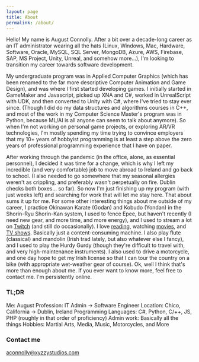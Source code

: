 ```yaml
---
layout: page
title: About
permalink: /about/
---
```


Hello! My name is August Connolly. After a bit over a decade-long career as an IT administrator wearing all the hats (Linux, Windows, Mac, Hardware, Software, Oracle, MySQL, SQL Server, MongoDB, Azure, AWS, Firebase, SAP, MS Project, Unity, Unreal, and somehow more...), I'm looking to transition my career towards software development.

My undergraduate program was in Applied Computer Graphics (which has been renamed to the far more descriptive Computer Animation and Game Design), and was where I first started developing games. I initially started in GameMaker and Javascript, picked up XNA and C#, worked in UnrealScript with UDK, and then converted to Unity with C#, where I've tried to stay ever since. (Though I did do my data structures and algorithms courses in C++, and most of the work in my Computer Science Master's program was in Python, because ML/AI is all anyone can seem to talk about anymore). So when I'm not working on personal game projects, or exploring AR/VR technologies, I'm mostly spending my time trying to convince employers that my 10+ years of hobbyist programming is at least a step above the zero years of professional programming experience that I have on paper.

After working through the pandemic (in the office, alone, as essential personnel), I decided it was time for a change, which is why I left my incredible (and very comfortable) job to move abroad to Ireland and go back to school. (I also needed to go somewhere that my seasonal allergies weren't as crippling, and preferably wasn't perpetually on fire. Dublin checks both boxes... so far). So now I'm just finishing up my program (with just weeks left) and searching for work that will let me stay here. That about sums it up for me. For some other interesting things about me outside of my career, I practice Okinawan Karate (Godan) and Kobudo (Yondan) in the Shorin-Ryu Shorin-Kan system, I used to fence Epee, but haven't recently (I need new gear, and more time, and more energy), and I used to stream a lot on [Twitch](https://twitch.tv/ghotifrye) (and still do occasionally). I love [reading](https://www.goodreads.com/user/show/55240962-august-connolly), watching [movies](https://letterboxd.com/GhotiFrye/), and [TV shows](https://www.imdb.com/user/ur15925417/). Basically just a content-consuming machine. I also play flute (classical) and mandolin (Irish trad lately, but also whatever else I fancy), and I used to play the Hurdy Gurdy (though they're difficult to travel with, and very high-maintenance instruments). I also used to drive a motorcycle, and one day hope to get my Irish license so that I can tour the country on a bike (with appropriate wet-weather gear of course). Ok, well I think that's more than enough about me. If you ever want to know more, feel free to contact me. I'm persistently online.

### TL;DR

Me: August
Profession: IT Admin -> Software Engineer
Location: Chico, California -> Dublin, Ireland
Programming Languages: C#, Python, C/++, JS, PHP (roughly in that order of proficiency)
Admin work: Basically all the things
Hobbies: Martial Arts, Media, Music, Motorcycles, and More

### Contact me

[aconnolly@xyzzystudios.com](mailto:aconnolly@xyzzystudios.com)